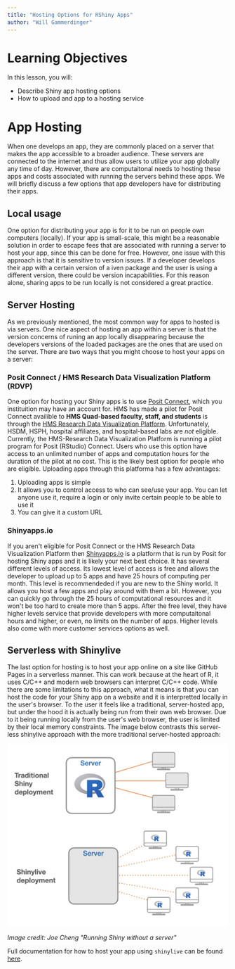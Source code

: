 ```yaml
---
title: "Hosting Options for RShiny Apps"
author: "Will Gammerdinger"
---
```


# Learning Objectives

In this lesson, you will:

- Describe Shiny app hosting options
- How to upload and app to a hosting service

# App Hosting

When one develops an app, they are commonly placed on a server that makes the app accessible to a broader audience. These servers are connected to the internet and thus allow users to utilize your app globally any time of day. However, there are computaitonal needs to hosting these apps and costs associated with running the servers behind these apps. We will briefly discuss a few options that app developers have for distributing their apps. 

## Local usage

One option for distributing your app is for it to be run on people own computers (locally). If your app is small-scale, this might be a reasonable solution in order to escape fees that are associated with running a server to host your app, since this can be done for free. However, one issue with this approach is that it is sensitive to version issues. If a developer develops their app with a certain version of a iven package and the user is using a different version, there could be version incapabilities. For this reason alone, sharing apps to be run locally is not considered a great practice.

## Server Hosting

As we previously mentioned, the most common way for apps to hosted is via servers. One nice aspect of hosting an app within a server is that the version concerns of runing an app locally disappearing because the developers versions of the loaded packages are the ones that are used on the server. There are two ways that you might choose to host your apps on a server:

### Posit Connect / HMS Research Data Visualization Platform (RDVP)

One option for hosting your Shiny apps is to use [Posit Connect](https://posit.co/products/enterprise/connect/), which you instituition may have an account for. HMS has made a pilot for Posit Connect availible to **HMS Quad-based faculty, staff, and students** is through the [HMS Research Data Visualization Platform](https://it.hms.harvard.edu/service/research-data-visualization-platform-rdvp-pilot). Unfortunately, HSDM, HSPH, hospital affiliates, and hospital-based labs are _not_ eligible. Currently, the HMS-Research Data Visualization Platform is running a pilot program for Posit (RStudio) Connect. Users who use this option have access to an unlimited number of apps and computation hours for the duration of the pilot at no cost. This is the likely best option for people who are eligible. Uploading apps through this platforma has a few advantages:

1) Uploading apps is simple
2) It allows you to control access to who can see/use your app. You can let anyone use it, require a login or only invite certain people to be able to use it
3) You can give it a custom URL

### Shinyapps.io

If you aren't eligible for Posit Connect or the HMS Research Data Visualization Platform then [Shinyapps.io](https://www.shinyapps.io/) is a platform that is run by Posit for hosting Shiny apps and it is likely your next best choice. It has several different levels of access. Its lowest level of access is free and allows the developer to upload up to 5 apps and have 25 hours of computing per month. This level is recommendeded if you are new to the Shiny world. It allows you host a few apps and play around with them a bit. However, you can quickly go through the 25 hours of computational resources and it won't be too hard to create more than 5 apps. After the free level, they have higher levels service that provide developers with more computaitonal hours and higher, or even, no limits on the number of apps. Higher levels also come with more customer services options as well.

## Serverless with Shinylive

The last option for hosting is to host your app online on a site like GitHub Pages in a serverless manner. This can work because at the heart of R, it uses C/C++ and modern web browsers can interpret C/C++ code. While there are some limitations to this approach, what it means is that you can host the code for your Shiny app on a website and it is interpretted locally in the user's browser. To the user it feels like a traditional, server-hosted app, but under the hood it is actually being run from their own web browser. Due to it being running locally from the user's web browser, the user is limited by their local memory constraints. The image below contrasts this server-less shinylive approach with the more traditional server-hosted approach:

<p align="center">
<img src="../img/shinylive-webr.png" width="600">
</p>

*Image credit: Joe Cheng "Running Shiny without a server"*

Full documentation for how to host your app using `shinylive` can be found [here](shinylive.md).
